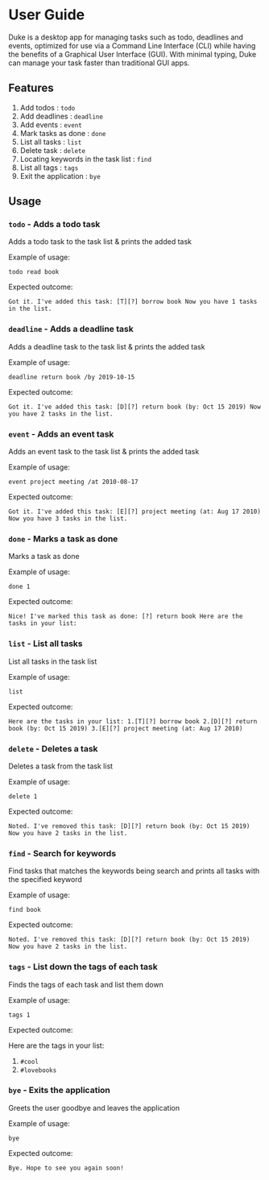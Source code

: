 # User Guide
Duke is a desktop app for managing tasks such as todo, deadlines and events, 
optimized for use via a Command Line Interface (CLI) while having the benefits of a Graphical User Interface (GUI).
With minimal typing, Duke can manage your task faster than traditional GUI apps.

## Features 
1. Add todos : `todo`
2. Add deadlines : `deadline`
3. Add events : `event`
4. Mark tasks as done : `done`
5. List all tasks : `list`
6. Delete task : `delete`
7. Locating keywords in the task list : `find`
8. List all tags : `tags`
9. Exit the application : `bye`

## Usage

### `todo` - Adds a todo task

Adds a todo task to the task list & prints the added task

Example of usage: 

`todo read book`

Expected outcome:

`Got it. I've added this task:
   [T][?] borrow book
 Now you have 1 tasks in the list.`

### `deadline` - Adds a deadline task

Adds a deadline task to the task list & prints the added task

Example of usage: 

`deadline return book /by 2019-10-15`

Expected outcome:

`Got it. I've added this task:
    [D][?] return book (by: Oct 15 2019)
Now you have 2 tasks in the list.`

### `event` - Adds an event task

Adds an event task to the task list & prints the added task

Example of usage: 

`event project meeting /at 2010-08-17`

Expected outcome:

`Got it. I've added this task:
   [E][?] project meeting (at: Aug 17 2010)
 Now you have 3 tasks in the list.`
 
### `done` - Marks a task as done
 
Marks a task as done

Example of usage: 

`done 1`

Expected outcome:

`Nice! I've marked this task as done:
    [?] return book
Here are the tasks in your list:`
  
### `list` - List all tasks
   
List all tasks in the task list

Example of usage: 

`list`

Expected outcome:

`Here are the tasks in your list:
1.[T][?] borrow book
2.[D][?] return book (by: Oct 15 2019)
3.[E][?] project meeting (at: Aug 17 2010)`
    
### `delete` - Deletes a task
 
Deletes a task from the task list

Example of usage: 

`delete 1`

Expected outcome:
 
`Noted. I've removed this task:
[D][?] return book (by: Oct 15 2019)
Now you have 2 tasks in the list.`

### `find` - Search for keywords

Find tasks that matches the keywords being search and prints all tasks with the specified keyword

Example of usage: 

`find book`

Expected outcome:

`Noted. I've removed this task:
  [D][?] return book (by: Oct 15 2019)
Now you have 2 tasks in the list.`
    
 ### `tags` - List down the tags of each task

Finds the tags of each task and list them down

Example of usage: 

`tags 1`

Expected outcome:
    
Here are the tags in your list:
 1. `#cool`
 2. `#lovebooks`
 
  ### `bye` - Exits the application
 
 Greets the user goodbye and leaves the application
 
 Example of usage: 
 
 `bye`
 
 Expected outcome:
     
 `Bye. Hope to see you again soon!`